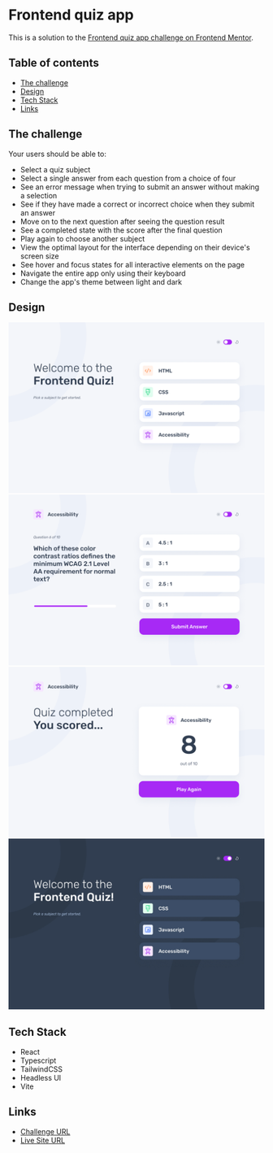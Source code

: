 # Frontend quiz app

This is a solution to the [Frontend quiz app challenge on Frontend Mentor](https://www.frontendmentor.io/challenges/frontend-quiz-app-BE7xkzXQnU).

## Table of contents

- [The challenge](#the-challenge)
- [Design](#design)
- [Tech Stack](#tech-stack)
- [Links](#links)

## The challenge

Your users should be able to:

- Select a quiz subject
- Select a single answer from each question from a choice of four
- See an error message when trying to submit an answer without making a selection
- See if they have made a correct or incorrect choice when they submit an answer
- Move on to the next question after seeing the question result
- See a completed state with the score after the final question
- Play again to choose another subject
- View the optimal layout for the interface depending on their device's screen size
- See hover and focus states for all interactive elements on the page
- Navigate the entire app only using their keyboard
- Change the app's theme between light and dark

## Design

![](./readme-assets/Desktop-StartMenu-Light.png)
![](./readme-assets/Desktop-Question-Light.png)
![](./readme-assets/Desktop-Score-Light.png)
![](./readme-assets/Desktop-StartMenu-Dark.jpg)

## Tech Stack

- React
- Typescript
- TailwindCSS
- Headless UI
- Vite

## Links

- [Challenge URL](https://www.frontendmentor.io/challenges/frontend-quiz-app-BE7xkzXQnU)
- [Live Site URL](https://09-frontend-quiz-app.vercel.app/)
